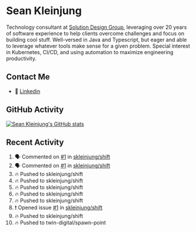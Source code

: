 # Sean Kleinjung

Technology consultant at [Solution Design Group](https://solutiondesign.com/), leveraging over 20 years of software experience to help clients overcome challenges and focus on building cool stuff. Well-versed in Java and Typescript, but eager and able to leverage whatever tools make sense for a given problem. Special interest in Kubernetes, CI/CD, and using automation to maximize engineering productivity.

<!--
**skleinjung/skleinjung** is a ✨ _special_ ✨ repository because its `README.md` (this file) appears on your GitHub profile.

Here are some ideas to get you started:

- 🔭 I’m currently working on ...
- 🌱 I’m currently learning ...
- 👯 I’m looking to collaborate on ...
- 🤔 I’m looking for help with ...
- 💬 Ask me about ...
- 📫 How to reach me: ...
- 😄 Pronouns: ...
- ⚡ Fun fact: ...
-->

## Contact Me

<!-- - 💬 [Personal site](https://phatho-folio.now.sh/) -->
- 🔗 [Linkedin](https://www.linkedin.com/in/sean-kleinjung/)
<!-- - 📧 <a href="mailto:hohuuphat22@gmail.com">Email</a> -->

<!-- - 🤐 <a id="raw-url" href="https://nightly.link/DeKal/dekal-cv-v2/workflows/build/main/huuphatho_cv.zip">Latest Resume (.zip)</a>
- 📄 <a id="raw-url" href="https://raw.githubusercontent.com/DeKal/DeKal/master/cv/phathuuho_cv.pdf">Resume (Manually uploaded)</a> -->

## GitHub Activity

[![Sean Kleinjung's GitHub stats](https://github-readme-stats.vercel.app/api?username=skleinjung&show_icons=true&theme=dark&count_private=true)](https://github.com/skleinjung)

## Recent Activity
<!--START_SECTION:activity-->
1. 🗣 Commented on [#1](https://github.com/skleinjung/shift/issues/1) in [skleinjung/shift](https://github.com/skleinjung/shift)
2. 🗣 Commented on [#1](https://github.com/skleinjung/shift/issues/1) in [skleinjung/shift](https://github.com/skleinjung/shift)
3. 🔥 Pushed to skleinjung/shift
4. 🔥 Pushed to skleinjung/shift
5. 🔥 Pushed to skleinjung/shift
6. 🔥 Pushed to skleinjung/shift
7. 🔥 Pushed to skleinjung/shift
8. ❗️ Opened issue [#1](https://github.com/skleinjung/shift/issues/1) in [skleinjung/shift](https://github.com/skleinjung/shift)
9. 🔥 Pushed to skleinjung/shift
10. 🔥 Pushed to twin-digital/spawn-point
<!--END_SECTION:activity-->